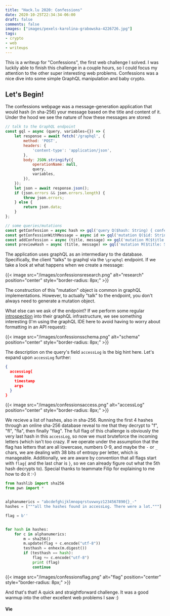 ```yaml
---
title: "Hack.lu 2020: Confessions"
date: 2020-10-25T22:34:34-06:00
draft: false
comments: false
images: ["images/pexels-karolina-grabowska-4226726.jpg"]
tags:
- crypto
- web
- writeups
---
```


This is a writeup for "Confessions", the first web challenge I solved. I was luckily able to finish this challenge in a couple hours, so I could focus my attention to the other super interesting web problems. Confessions was a nice dive into some simple GraphQL manipulation and baby crypto. 

## Let's Begin! 
The confessions webpage was a message-generation application that would hash (in sha-256) your message based on the title and content of it. Under the hood we see the nature of how these messages are stored: 

```js
// talk to the GraphQL endpoint
const gql = async (query, variables={}) => {
    let response = await fetch('/graphql', {
        method: 'POST',
        headers: {
            'content-type': 'application/json',
        },
        body: JSON.stringify({
            operationName: null,
            query,
            variables,
        }),
    });
    let json = await response.json();
    if (json.errors && json.errors.length) {
        throw json.errors;
    } else {
        return json.data;
    }
};

// some queries/mutations
const getConfession = async hash => gql('query Q($hash: String) { confession(hash: $hash) { title, hash } }', { hash }).then(d => d.confession);
const getConfessionWithMessage = async id => gql('mutation Q($id: String) { confessionWithMessage(id: $id) { title, hash, message } }', { id }).then(d => d.confessionWithMessage);
const addConfession = async (title, message) => gql('mutation M($title: String, $message: String) { addConfession(title: $title, message: $message) { id } }', { title, message }).then(d => d.addConfession);
const previewHash = async (title, message) => gql('mutation M($title: String, $message: String) { addConfession(title: $title, message: $message) { hash } }', { title, message }).then(d => d.addConfession);

```

The application uses graphQL as an intermediary to the database. Specifically, the client "talks" to graphql via the ``\graphql`` endpoint. If we take a look at what happens when we create a message:

{{< image src="/images/confessionsresearch.png" alt="research" position="center" style="border-radius: 8px;" >}}

The construction of this "mutation" object is common in graphQL implementations. However, to actually "talk" to the endpoint, you don't always need to generate a mutation object.

What else can we ask of the endpoint?  If we perform some regular [introspection](https://graphql.org/learn/introspection/) into their graphQL infrastructure, we see something interesting (I'm using the graphQL IDE here to avoid having to worry about formatting in an API request): 

{{< image src="/images/confessionsschema.png" alt="schema" position="center" style="border-radius: 8px;" >}}

The description on the query's field ``accessLog`` is the big hint here. Let's expand upon ``accessLog`` further:

```json
{
  accessLog{
    name
    timestamp
    args
  }
}
```

{{< image src="/images/confessionsaccess.png" alt="accessLog" position="center" style="border-radius: 8px;" >}}

We recieve a list of hashes, also in sha-256. Running the first 4 hashes through an online sha-256 database reveal to me that they decrypt to "f", "fl", "fla", then finally "flag". The full flag of this challenge is obviously the very last hash in this ``accessLog``, so now we must bruteforce the incoming letters (which isn't too crazy. If we operate under the assumption that the flag has letters that are all lowercase, numbers 0-9, and maybe the ``-`` or ``_`` chars, we are dealing with 38 bits of entropy per letter, which is manageable. Additionally, we are aware by convention that all flags start with ``flag{`` and the last char is ``}``, so we can already figure out what the 5th hash decrypts to). Special thanks to teammate Filip for explaining to me how to do it :-) 

```python
from hashlib import sha256
from pwn import *


alphanumerics = "abcdefghijklmnopqrstuvwxyz1234567890{}_-"
hashes = ["""all the hashes found in accessLog. There were a lot."""]

flag = b''


for hash in hashes:
	for c in alphanumerics:
		m = sha256()
		m.update(flag + c.encode("utf-8"))
		testhash = enhex(m.digest())
		if (testhash == hash):
			flag += c.encode("utf-8")
			print (flag)
			continue
```

{{< image src="/images/confessionsflag.png" alt="flag" position="center" style="border-radius: 8px;" >}}

And that's that! A quick and straightforward challenge. It was a good warmup into the other excellent web problems I saw :)

#### Vie